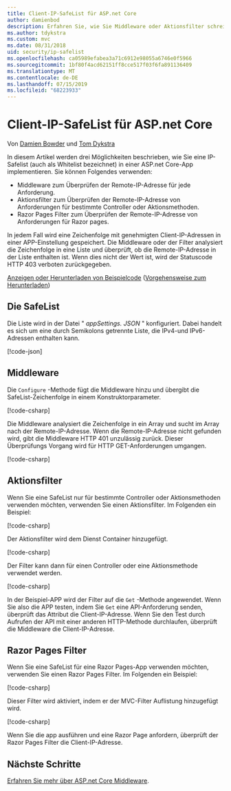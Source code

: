 ```yaml
---
title: Client-IP-SafeList für ASP.net Core
author: damienbod
description: Erfahren Sie, wie Sie Middleware oder Aktionsfilter schreiben, um Remote-IP-Adressen anhand einer Liste genehmigter IP-Adressen zu überprüfen.
ms.author: tdykstra
ms.custom: mvc
ms.date: 08/31/2018
uid: security/ip-safelist
ms.openlocfilehash: ca05989efabea3a71c6912e98055a6746e0f5966
ms.sourcegitcommit: 1bf80f4acd62151ff8cce517f03f6fa891136409
ms.translationtype: MT
ms.contentlocale: de-DE
ms.lasthandoff: 07/15/2019
ms.locfileid: "68223933"
---
```

# <a name="client-ip-safelist-for-aspnet-core"></a>Client-IP-SafeList für ASP.net Core

Von [Damien Bowder](https://twitter.com/damien_bod) und [Tom Dykstra](https://github.com/tdykstra)
 
In diesem Artikel werden drei Möglichkeiten beschrieben, wie Sie eine IP-Safelist (auch als Whitelist bezeichnet) in einer ASP.net Core-App implementieren. Sie können Folgendes verwenden:

* Middleware zum Überprüfen der Remote-IP-Adresse für jede Anforderung.
* Aktionsfilter zum Überprüfen der Remote-IP-Adresse von Anforderungen für bestimmte Controller oder Aktionsmethoden.
* Razor Pages Filter zum Überprüfen der Remote-IP-Adresse von Anforderungen für Razor pages.

In jedem Fall wird eine Zeichenfolge mit genehmigten Client-IP-Adressen in einer APP-Einstellung gespeichert. Die Middleware oder der Filter analysiert die Zeichenfolge in eine Liste und überprüft, ob die Remote-IP-Adresse in der Liste enthalten ist. Wenn dies nicht der Wert ist, wird der Statuscode HTTP 403 verboten zurückgegeben.

[Anzeigen oder Herunterladen von Beispielcode](https://github.com/aspnet/AspNetCore.Docs/tree/master/aspnetcore/security/ip-safelist/samples/2.x/ClientIpAspNetCore) ([Vorgehensweise zum Herunterladen](xref:index#how-to-download-a-sample))

## <a name="the-safelist"></a>Die SafeList

Die Liste wird in der Datei " *appSettings. JSON* " konfiguriert. Dabei handelt es sich um eine durch Semikolons getrennte Liste, die IPv4-und IPv6-Adressen enthalten kann.

[!code-json[](ip-safelist/samples/2.x/ClientIpAspNetCore/appsettings.json?highlight=2)]

## <a name="middleware"></a>Middleware

Die `Configure` -Methode fügt die Middleware hinzu und übergibt die SafeList-Zeichenfolge in einem Konstruktorparameter.

[!code-csharp[](ip-safelist/samples/2.x/ClientIpAspNetCore/Startup.cs?name=snippet_Configure&highlight=10)]

Die Middleware analysiert die Zeichenfolge in ein Array und sucht im Array nach der Remote-IP-Adresse. Wenn die Remote-IP-Adresse nicht gefunden wird, gibt die Middleware HTTP 401 unzulässig zurück. Dieser Überprüfungs Vorgang wird für HTTP GET-Anforderungen umgangen.

[!code-csharp[](ip-safelist/samples/2.x/ClientIpAspNetCore/AdminSafeListMiddleware.cs?name=snippet_ClassOnly)]

## <a name="action-filter"></a>Aktionsfilter

Wenn Sie eine SafeList nur für bestimmte Controller oder Aktionsmethoden verwenden möchten, verwenden Sie einen Aktionsfilter. Im Folgenden ein Beispiel: 

[!code-csharp[](ip-safelist/samples/2.x/ClientIpAspNetCore/Filters/ClientIdCheckFilter.cs)]

Der Aktionsfilter wird dem Dienst Container hinzugefügt.

[!code-csharp[](ip-safelist/samples/2.x/ClientIpAspNetCore/Startup.cs?name=snippet_ConfigureServices&highlight=3)]

Der Filter kann dann für einen Controller oder eine Aktionsmethode verwendet werden.

[!code-csharp[](ip-safelist/samples/2.x/ClientIpAspNetCore/Controllers/ValuesController.cs?name=snippet_Filter&highlight=1)]

In der Beispiel-APP wird der Filter auf die `Get` -Methode angewendet. Wenn Sie also die APP testen, indem Sie `Get` eine API-Anforderung senden, überprüft das Attribut die Client-IP-Adresse. Wenn Sie den Test durch Aufrufen der API mit einer anderen HTTP-Methode durchlaufen, überprüft die Middleware die Client-IP-Adresse.

## <a name="razor-pages-filter"></a>Razor Pages Filter 

Wenn Sie eine SafeList für eine Razor Pages-App verwenden möchten, verwenden Sie einen Razor Pages Filter. Im Folgenden ein Beispiel: 

[!code-csharp[](ip-safelist/samples/2.x/ClientIpAspNetCore/Filters/ClientIdCheckPageFilter.cs)]

Dieser Filter wird aktiviert, indem er der MVC-Filter Auflistung hinzugefügt wird.

[!code-csharp[](ip-safelist/samples/2.x/ClientIpAspNetCore/Startup.cs?name=snippet_ConfigureServices&highlight=7-9)]

Wenn Sie die app ausführen und eine Razor Page anfordern, überprüft der Razor Pages Filter die Client-IP-Adresse.

## <a name="next-steps"></a>Nächste Schritte

[Erfahren Sie mehr über ASP.net Core Middleware](xref:fundamentals/middleware/index).
